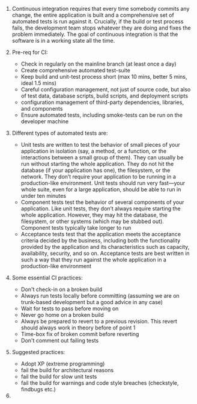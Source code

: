 1. Continuous integration requires that every time somebody commits any change, the entire application is built and a comprehensive set of automated tests is run against it. Crucially, if the build or test process fails, the development team stops whatever they are doing and fixes the problem immediately. The goal of continuous integration is that the software is in a working state all the time.

2. Pre-req for CI:
   * Check in regularly on the mainline branch (at least once a day)
   * Create comprehensive automated test-suite
   * Keep build and unit-test process short (max 10 mins, better 5 mins, ideal 1.5 mins)
   * Careful configuration management, not just of source code, but also of test data, database scripts, build scripts, and deployment scripts
   * configuration management of third-party dependencies, libraries, and components
   * Ensure automated tests, including smoke-tests can be run on the developer machine

3. Different types of automated tests are:
   * Unit tests are written to test the behavior of small pieces of your application in isolation (say, a method, or a function, or the interactions between a small group of them). They can usually be run without starting the whole application. They do not hit the database (if your application has one), the filesystem, or the network. They don’t require your application to be running in a production-like environment. Unit tests should run very fast—your whole suite, even for a large application, should be able to run in under ten minutes
   * Component tests test the behavior of several components of your application. Like unit tests, they don’t always require starting the whole application. However, they may hit the database, the filesystem, or other systems (which may be stubbed out). Component tests typically take longer to run
   * Acceptance tests test that the application meets the acceptance criteria decided by the business, including both the functionality provided by the application and its characteristics such as capacity, availability, security, and so on. Acceptance tests are best written in such a way that they run against the whole application in a production-like environment

4. Some essential CI practices:
   * Don't check-in on a broken build
   * Always run tests locally before committing (assuming we are on trunk-based development but a good advice in any case)
   * Wait for tests to pass before moving on
   * Never go home on a broken build
   * Always be prepared to revert to a previous revision. This revert should always work in theory before of point 1
   * Time-box fix of broken commit before reverting
   * Don't comment out failing tests

5. Suggested practices:
   * Adopt XP (extreme programming)
   * fail the build for architectural reasons
   * fail the build for slow unit tests
   * fail the build for warnings and code style breaches (checkstyle, findbugs etc.)

6. 
